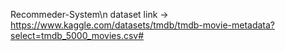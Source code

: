 Recommeder-System\n
dataset link -> https://www.kaggle.com/datasets/tmdb/tmdb-movie-metadata?select=tmdb_5000_movies.csv# 
